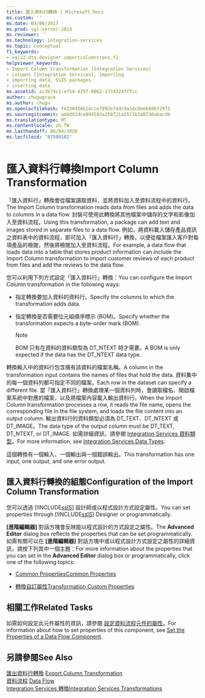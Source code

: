 ```yaml
---
title: 匯入資料行轉換 | Microsoft Docs
ms.custom: ''
ms.date: 03/06/2017
ms.prod: sql-server-2014
ms.reviewer: ''
ms.technology: integration-services
ms.topic: conceptual
f1_keywords:
- sql12.dts.designer.importcolumntrans.f1
helpviewer_keywords:
- Import Column transformation [Integration Services]
- columns [Integration Services], importing
- importing data, SSIS packages
- inserting data
ms.assetid: ac3b74c1-ef54-4297-8062-1734324fffcc
author: chugugrace
ms.author: chugu
ms.openlocfilehash: f4330438614cce7892e74dc9a1dcbb6680b72972
ms.sourcegitcommit: ad4d92dce894592a259721a1571b1d8736abacdb
ms.translationtype: MT
ms.contentlocale: zh-TW
ms.lasthandoff: 08/04/2020
ms.locfileid: "87599102"
---
```

# <a name="import-column-transformation"></a><span data-ttu-id="222d5-102">匯入資料行轉換</span><span class="sxs-lookup"><span data-stu-id="222d5-102">Import Column Transformation</span></span>
  <span data-ttu-id="222d5-103">「匯入資料行」轉換會從檔案讀取資料，並將資料加入至資料流程中的資料行。</span><span class="sxs-lookup"><span data-stu-id="222d5-103">The Import Column transformation reads data from files and adds the data to columns in a data flow.</span></span> <span data-ttu-id="222d5-104">封裝可使用此轉換將其他檔案中儲存的文字和影像加入至資料流程。</span><span class="sxs-lookup"><span data-stu-id="222d5-104">Using this transformation, a package can add text and images stored in separate files to a data flow.</span></span> <span data-ttu-id="222d5-105">例如，將資料載入儲存產品資訊之資料表中的資料流程，即可加入「匯入資料行」轉換，以便從檔案匯入客戶對每項產品的檢閱，然後將檢閱加入至資料流程。</span><span class="sxs-lookup"><span data-stu-id="222d5-105">For example, a data flow that loads data into a table that stores product information can include the Import Column transformation to import customer reviews of each product from files and add the reviews to the data flow.</span></span>  
  
 <span data-ttu-id="222d5-106">您可以利用下列方式設定「匯入資料行」轉換：</span><span class="sxs-lookup"><span data-stu-id="222d5-106">You can configure the Import Column transformation in the following ways:</span></span>  
  
-   <span data-ttu-id="222d5-107">指定轉換要加入資料的資料行。</span><span class="sxs-lookup"><span data-stu-id="222d5-107">Specify the columns to which the transformation adds data.</span></span>  
  
-   <span data-ttu-id="222d5-108">指定轉換是否需要位元組順序標示 (BOM)。</span><span class="sxs-lookup"><span data-stu-id="222d5-108">Specify whether the transformation expects a byte-order mark (BOM).</span></span>  
  
    > [!NOTE]  
    >  <span data-ttu-id="222d5-109">BOM 只有在資料的資料類型為 DT_NTEXT 時才需要。</span><span class="sxs-lookup"><span data-stu-id="222d5-109">A BOM is only expected if the data has the DT_NTEXT data type.</span></span>  
  
 <span data-ttu-id="222d5-110">轉換輸入中的資料行包含擁有該資料的檔案名稱。</span><span class="sxs-lookup"><span data-stu-id="222d5-110">A column in the transformation input contains the names of files that hold the data.</span></span> <span data-ttu-id="222d5-111">資料集中的每一個資料列都可指定不同的檔案。</span><span class="sxs-lookup"><span data-stu-id="222d5-111">Each row in the dataset can specify a different file.</span></span> <span data-ttu-id="222d5-112">當「匯入資料行」轉換處理某一個資料列時，會讀取檔名、開啟檔案系統中對應的檔案，以及將檔案內容載入輸出資料行。</span><span class="sxs-lookup"><span data-stu-id="222d5-112">When the Import Column transformation processes a row, it reads the file name, opens the corresponding file in the file system, and loads the file content into an output column.</span></span> <span data-ttu-id="222d5-113">輸出資料行的資料類型必須為 DT_TEXT、DT_NTEXT 或 DT_IMAGE。</span><span class="sxs-lookup"><span data-stu-id="222d5-113">The data type of the output column must be DT_TEXT, DT_NTEXT, or DT_IMAGE.</span></span> <span data-ttu-id="222d5-114">如需詳細資訊，請參閱 [Integration Services 資料類型](../integration-services-data-types.md)。</span><span class="sxs-lookup"><span data-stu-id="222d5-114">For more information, see [Integration Services Data Types](../integration-services-data-types.md).</span></span>  
  
 <span data-ttu-id="222d5-115">這個轉換有一個輸入、一個輸出與一個錯誤輸出。</span><span class="sxs-lookup"><span data-stu-id="222d5-115">This transformation has one input, one output, and one error output.</span></span>  
  
## <a name="configuration-of-the-import-column-transformation"></a><span data-ttu-id="222d5-116">匯入資料行轉換的組態</span><span class="sxs-lookup"><span data-stu-id="222d5-116">Configuration of the Import Column Transformation</span></span>  
 <span data-ttu-id="222d5-117">您可以透過 [!INCLUDE[ssIS](../../../includes/ssis-md.md)] 設計師或以程式設計方式設定屬性。</span><span class="sxs-lookup"><span data-stu-id="222d5-117">You can set properties through [!INCLUDE[ssIS](../../../includes/ssis-md.md)] Designer or programmatically.</span></span>  
  
 <span data-ttu-id="222d5-118">**[進階編輯器]** 對話方塊會反映能以程式設計的方式設定之屬性。</span><span class="sxs-lookup"><span data-stu-id="222d5-118">The **Advanced Editor** dialog box reflects the properties that can be set programmatically.</span></span> <span data-ttu-id="222d5-119">如需有關可以在 **[進階編輯器]** 對話方塊中或以程式設計方式設定之屬性的詳細資訊，請按下列其中一個主題：</span><span class="sxs-lookup"><span data-stu-id="222d5-119">For more information about the properties that you can set in the **Advanced Editor** dialog box or programmatically, click one of the following topics:</span></span>  
  
-   [<span data-ttu-id="222d5-120">Common Properties</span><span class="sxs-lookup"><span data-stu-id="222d5-120">Common Properties</span></span>](../../common-properties.md)  
  
-   [<span data-ttu-id="222d5-121">轉換自訂屬性</span><span class="sxs-lookup"><span data-stu-id="222d5-121">Transformation Custom Properties</span></span>](transformation-custom-properties.md)  
  
## <a name="related-tasks"></a><span data-ttu-id="222d5-122">相關工作</span><span class="sxs-lookup"><span data-stu-id="222d5-122">Related Tasks</span></span>  
 <span data-ttu-id="222d5-123">如需如何設定此元件屬性的資訊，請參閱 [設定資料流程元件的屬性](../set-the-properties-of-a-data-flow-component.md)。</span><span class="sxs-lookup"><span data-stu-id="222d5-123">For information about how to set properties of this component, see [Set the Properties of a Data Flow Component](../set-the-properties-of-a-data-flow-component.md).</span></span>  
  
## <a name="see-also"></a><span data-ttu-id="222d5-124">另請參閱</span><span class="sxs-lookup"><span data-stu-id="222d5-124">See Also</span></span>  
 <span data-ttu-id="222d5-125">[匯出資料行轉換](export-column-transformation.md) </span><span class="sxs-lookup"><span data-stu-id="222d5-125">[Export Column Transformation](export-column-transformation.md) </span></span>  
 <span data-ttu-id="222d5-126">[資料流程](../data-flow.md) </span><span class="sxs-lookup"><span data-stu-id="222d5-126">[Data Flow](../data-flow.md) </span></span>  
 [<span data-ttu-id="222d5-127">Integration Services 轉換</span><span class="sxs-lookup"><span data-stu-id="222d5-127">Integration Services Transformations</span></span>](integration-services-transformations.md)  
  
  

